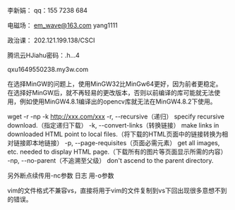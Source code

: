 李新娟：
qq：155  7238  684

电磁场：
em_wave@163.com
yang1111

政治课：
202.121.199.138/CSCI

腾讯云HJiahu密码：.h...4

qxu1649550238.my3w.com


在选择MinGW的问题上，使用MinGW32比MinGw64更好，因为前者更稳定。
在选择好MinGW后，就不再轻易的更改版本，否则以前编译的库可能就无法使用，例如使用MinGW4.8.1编译出的opencv库就无法在MinGW4.8.2下使用。


wget -r -np -k http://xxx.com/xxx
-r,  --recursive（递归）          specify recursive download.（指定递归下载）
-k,  --convert-links（转换链接）      make links in downloaded HTML point to local files.（将下载的HTML页面中的链接转换为相对链接即本地链接）
-p,  --page-requisites（页面必需元素）    get all images, etc. needed to display HTML page.（下载所有的图片等页面显示所需的内容）
-np, --no-parent（不追溯至父级）          don't ascend to the parent directory.

另外断点续传用-nc参数 日志 用-o参数

vim的文件格式不兼容vs，直接将用于vim的文件复制到vs下回出现很多意想不到的错误。

